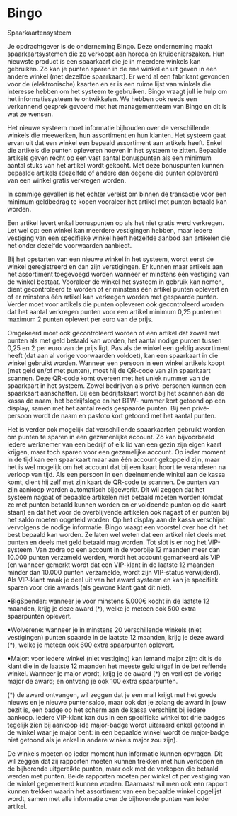 Bingo
=====

Spaarkaartensysteem

Je opdrachtgever is de onderneming Bingo. Deze onderneming maakt spaarkaartsystemen die
ze verkoopt aan horeca en kruidenierszaken. Hun nieuwste product is een spaarkaart die je in
meerdere winkels kan gebruiken. Zo kan je punten
sparen in de ene winkel en uit geven in een
andere winkel (met dezelfde spaarkaart).
Er werd al een fabrikant gevonden
voor de (elektronische) kaarten en er is een ruime lijst van
winkels die interesse hebben om het systeem te gebruiken. Bingo vraagt jull
ie hulp om het informatiesysteem te ontwikkelen.
We hebben ook reeds een verkennend gesprek gevoerd met
het managementteam van Bingo en dit is wat ze wensen.


Het nieuwe systeem moet informatie bijhouden over de verschillende
winkels die meewerken, hun assortiment en hun klanten. Het systeem gaat ervan uit dat een winkel een bepaald assortiment aan artikels heeft. Enkel die
artikels die punten opleveren hoeven in het systeem te zitten. Bepaalde artikels geven recht op
een vast aantal bonuspunten als een minimum aantal stuks van het artikel wordt gekocht.
Met deze bonuspunten kunnen bepaalde artikels (dezelfde of andere dan degene die punten
opleveren) van een winkel gratis verkregen worden.

In sommige gevallen is het echter vereist
om binnen de transactie voor een minimum geldbedrag te kopen vooraleer het artikel met
punten betaald kan worden.

Een artikel levert enkel bonuspunten op als het niet gratis werd
verkregen. 
Let wel op: een winkel kan meerdere vestigingen hebben, maar iedere vestiging van
een specifieke winkel heeft hetzelfde aanbod
aan artikelen die het onder dezelfde voorwaarden
aanbiedt.

Bij het opstarten van een nieuwe winkel
in het systeem, wordt eerst de winkel geregistreerd
en dan zijn verstigingen. Er kunnen maar artikels aan het assortiment toegevoegd worden
wanneer er minstens één vestiging van de winkel bestaat. Vooraleer de winkel
het systeem in gebruik kan nemen, dient gecontroleerd te worden of er minstens één artikel punten oplevert en
of er minstens één artikel kan verkregen worden met gespaarde punten. Verder moet
voor artikels die punten opleveren
ook gecontroleerd worden dat het aantal verkregen punten voor
een artikel minimum 0,25 punten en maximum 2 punten oplevert per euro van de prijs.

Omgekeerd moet ook gecontroleerd worden of een artikel dat zowel met punten als met geld
betaald kan worden, het aantal nodige punten tussen
0,25 en 2 per euro van de prijs ligt. Pas
als de winkel een geldig assortiment heeft (dat aan al vorige voorwaarden voldoet), kan een
spaarkaart in die winkel gebruikt worden.
Wanneer een persoon in een winkel artikels koopt
(met geld en/of met punten), moet hij de QR-code van zijn spaarkaart scannen.
Deze QR-code komt overeen met het uniek nummer van
de spaarkaart in het systeem. Zowel bedrijven als privé-personen kunnen een spaarkaart
aanschaffen. Bij een bedrijfskaart wordt bij het scannen aan de kassa
de naam, het bedrijfslogo en het BTW- nummer kort getoond op een display,
samen met het aantal reeds gespaarde
punten. Bij een privé-persoon wordt de naam en
pasfoto kort getoond met het aantal punten.

Het is verder ook mogelijk dat verschillende spaarkaarten gebruikt worden om punten te sparen
in een gezamenlijke account. Zo kan bijvoorbeeld iedere werknemer van een bedrijf of elk lid
van een gezin zijn eigen kaart krijgen, maar toch sparen voor een gezamelijke account.
Op ieder moment in de tijd kan een spaarkaart maar aan één account gekoppeld
zijn, maar het is wel mogelijk om het account dat bij een kaart hoort te veranderen na verloop van tijd.
Als een persoon in een deelnemende winkel aan de kassa komt, dient hij zelf met
zijn kaart de QR-code te scannen. De punten van zijn aankoop worden automatisch bijgewerkt.
Dit wil zeggen dat het systeem nagaat of bepaalde artikelen niet betaald moeten worden 
(omdat ze met punten betaald kunnen worden en er voldoende punten op de kaart staan)
en dat het voor de overblijvende artikelen ook nagaat of er punten bij het saldo moeten opgeteld worden.
Op het display aan de kassa verschijnt vervolgens de nodige informatie.
Bingo vraagt een voorstel over hoe dit het best bepaald kan worden. Ze
laten wel weten dat een artikel niet deels met
punten en deels met geld betaald mag worden.
Tot slot is er nog het VIP-systeem. Van zodra op een account in de voorbije 12 maanden meer
dan 10.000 punten verzameld werden, wordt het account gemarkeerd als VIP (en wanneer
gemerkt wordt dat een VIP-klant in de laatste 12 maanden minder dan 10.000 punten
verzamelde, wordt zijn VIP-status verwijderd). Als VIP-klant maak je deel uit van het award
systeem en kan je specifiek sparen voor drie awards (als gewone klant gaat dit niet).

•BigSpender: wanneer je voor minstens 5.000€
kocht in de laatste 12 maanden, krijg je
deze award (*), welke je meteen ook 500 extra spaarpunten oplevert.

•Wolverene: wanneer je in minstens 20 verschillende winkels (niet vestigingen) punten
spaarde in de laatste 12 maanden, krijg je deze award (*), welke je meteen ook 600
extra spaarpunten oplevert.

•Major: voor iedere winkel (niet vestiging) kan iemand major zijn: dit is de klant die in de
laatste 12 maanden het meeste geld uitgaf in de bet
reffende winkel. Wanneer je major
wordt, krijg je de award (*) en verliest de vorige major de award;
en ontvang je ook 100 extra spaarpunten.

(*) de award ontvangen, wil zeggen dat je een mail krijgt met het goede nieuws en je nieuwe
puntensaldo, maar ook
dat je zolang de award in jouw bezit is,
een badge op het scherm
aan de kassa verschijnt bij iedere aankoop. Iedere VIP-klant kan dus in een specifieke
winkel tot drie badges tegelijk zien bij aankoop 
(de major-badge wordt uiteraard enkel getoond in de
winkel waar je major bent: in een bepaalde winkel wordt de major-badge niet
getoond als je enkel in andere winkels major zou zijn).


De winkels moeten op ieder moment hun informatie kunnen opvragen. Dit wil zeggen dat zij
rapporten moeten kunnen trekken met hun verkopen en de bijhorende uitgereikte punten, maar
ook met de verkopen die betaald werden met punten. Beide rapporten moeten per winkel of per
vestiging van de winkel gegenereerd kunnen worden. Daarnaast wil men ook een
rapport kunnen trekken waarin
het assortiment van een bepaalde winkel opgelijst
wordt, samen met alle
informatie over de bijhorende punten van ieder artikel.

